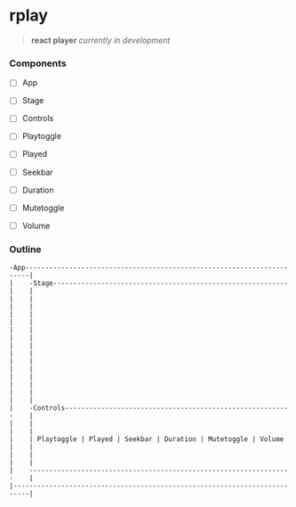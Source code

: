 # rplay
> **react player** *currently in development*

### Components
- [ ] App
- [ ] Stage
- [ ] Controls
- [ ] Playtoggle
- [ ] Played
- [ ] Seekbar
- [ ] Duration
- [ ] Mutetoggle
- [ ] Volume


### Outline
```
-App-----------------------------------------------------------------------|
|    -Stage-----------------------------------------------------------|    |
|    |                                                                |    |
|    |                                                                |    |
|    |                                                                |    |
|    |                                                                |    |
|    |                                                                |    |
|    |                                                                |    |
|    |                                                                |    |
|    -Controls---------------------------------------------------------    |
|    |                                                                |    |
|    | Playtoggle | Played | Seekbar | Duration | Mutetoggle | Volume |    |
|    |                                                                |    |
|    ------------------------------------------------------------------    |
|--------------------------------------------------------------------------|
```
